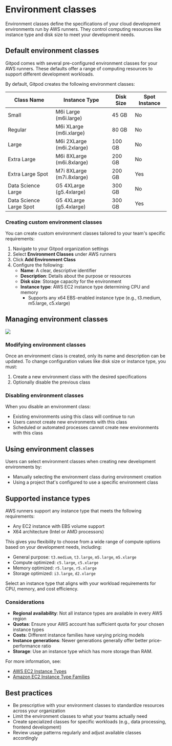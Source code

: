 # Environment classes

Environment classes define the specifications of your cloud development environments run by AWS runners. They control computing resources like instance type and disk size to meet your development needs.

## Default environment classes

Gitpod comes with several pre-configured environment classes for your AWS runners. These defaults offer a range of computing resources to support different development workloads.

By default, Gitpod creates the following environment classes:

| Class Name              | Instance Type             | Disk Size | Spot Instance |
| ----------------------- | ------------------------- | --------- | ------------- |
| Small                   | M6i Large (m6i.large)     | 45 GB     | No            |
| Regular                 | M6i XLarge (m6i.xlarge)   | 80 GB     | No            |
| Large                   | M6i 2XLarge (m6i.2xlarge) | 100 GB    | No            |
| Extra Large             | M6i 8XLarge (m6i.8xlarge) | 200 GB    | No            |
| Extra Large Spot        | M7i 8XLarge (m7i.8xlarge) | 200 GB    | Yes           |
| Data Science Large      | G5 4XLarge (g5.4xlarge)   | 300 GB    | No            |
| Data Science Large Spot | G5 4XLarge (g5.4xlarge)   | 300 GB    | Yes           |

### Creating custom environment classes

You can create custom environment classes tailored to your team's specific requirements:

1. Navigate to your Gitpod organization settings
2. Select **Environment Classes** under AWS runners
3. Click **Add Environment Class**
4. Configure the following:
   * **Name**: A clear, descriptive identifier
   * **Description**: Details about the purpose or resources
   * **Disk size**: Storage capacity for the environment
   * **Instance type**: AWS EC2 instance type determining CPU and memory
     * Supports any x64 EBS-enabled instance type (e.g., t3.medium, m5.large, c5.xlarge)

## Managing environment classes

<Frame caption="Add a new environment class">
  <img src="https://www.gitpod.io/images/docs/flex/runners/add-env-class.png" />
</Frame>

### Modifying environment classes

Once an environment class is created, only its name and description can be updated. To change configuration values like disk size or instance type, you must:

1. Create a new environment class with the desired specifications
2. Optionally disable the previous class

### Disabling environment classes

When you disable an environment class:

* Existing environments using this class will continue to run
* Users cannot create new environments with this class
* Scheduled or automated processes cannot create new environments with this class

## Using environment classes

Users can select environment classes when creating new development environments by:

* Manually selecting the environment class during environment creation
* Using a project that's configured to use a specific environment class

## Supported instance types

AWS runners support any instance type that meets the following requirements:

* Any EC2 instance with EBS volume support
* X64 architecture (Intel or AMD processors)

This gives you flexibility to choose from a wide range of compute options based on your development needs, including:

* General purpose: `t3.medium`, `t3.large`, `m5.large`, `m5.xlarge`
* Compute optimized: `c5.large`, `c5.xlarge`
* Memory optimized: `r5.large`, `r5.xlarge`
* Storage optimized: `i3.large`, `d2.xlarge`

Select an instance type that aligns with your workload requirements for CPU, memory, and cost efficiency.

### Considerations

* **Regional availability**: Not all instance types are available in every AWS region
* **Quotas**: Ensure your AWS account has sufficient quota for your chosen instance types
* **Costs**: Different instance families have varying pricing models
* **Instance generations**: Newer generations generally offer better price-performance ratio
* **Storage**: Use an instance type which has more storage than RAM.

For more information, see:

* [AWS EC2 Instance Types](https://aws.amazon.com/ec2/instance-types/)
* [Amazon EC2 Instance Type Families](https://aws.amazon.com/ec2/instance-types/#Instance_Types)

## Best practices

* Be prescriptive with your environment classes to standardize resources across your organization
* Limit the environment classes to what your teams actually need
* Create specialized classes for specific workloads (e.g., data processing, frontend development)
* Review usage patterns regularly and adjust available classes accordingly
